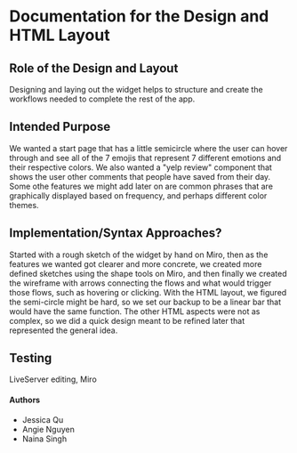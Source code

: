 # Documentation for the Design and HTML Layout
## Role of the Design and Layout

Designing and laying out the widget helps to structure and create the workflows needed to complete the rest of the app.

## Intended Purpose

We wanted a start page that has a little semicircle where the user can hover through and see all of the 7 emojis that represent 7 different emotions and their respective colors. We also wanted a "yelp review" component that shows the user other comments that people have saved from their day. Some othe features we might add later on are common phrases that are graphically displayed based on frequency, and perhaps different color themes.

## Implementation/Syntax Approaches?

Started with a rough sketch of the widget by hand on Miro, then as the features we wanted got clearer and more concrete, we created more defined sketches using the shape tools on Miro, and then finally we created the wireframe with arrows connecting the flows and what would trigger those flows, such as hovering or clicking. With the HTML layout, we figured the semi-circle might be hard, so we set our backup to be a linear bar that would have the same function. The other HTML aspects were not as complex, so we did a quick design meant to be refined later that represented the general idea.

## Testing

LiveServer editing, Miro

#### Authors

-   Jessica Qu
-   Angie Nguyen
-   Naina Singh